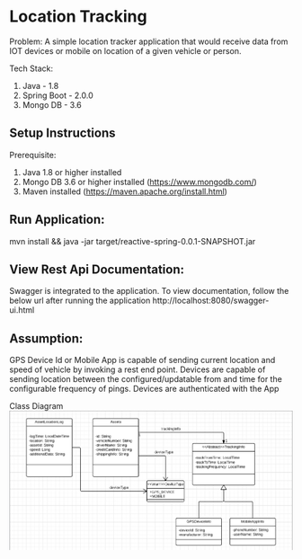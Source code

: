# Location Tracking

Problem:
A simple location tracker application that would receive data from IOT devices or
mobile on location of a given vehicle or person.

Tech Stack:
1. Java - 1.8
2. Spring Boot - 2.0.0
3. Mongo DB - 3.6

Setup Instructions
------
Prerequisite:
1. Java 1.8 or higher installed
2. Mongo DB 3.6 or higher installed (https://www.mongodb.com/)
3. Maven installed (https://maven.apache.org/install.html)

Run Application:
----
mvn install && java -jar target/reactive-spring-0.0.1-SNAPSHOT.jar

View Rest Api Documentation:
-----
Swagger is integrated to the application. To view documentation, follow the below url after running the application
http://localhost:8080/swagger-ui.html


Assumption:
------
GPS Device Id or Mobile App is capable of sending current location and speed of vehicle by invoking a rest end point.
Devices are capable of sending location between the configured/updatable from and time for the configurable frequency of pings.
Devices are authenticated with the App


Class Diagram
![](https://github.com/bharatraj88/reactive-spring/blob/master/src/class-diagram.jpg)

